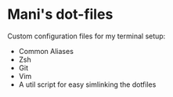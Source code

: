 # Mani's dot-files

Custom configuration files for my terminal setup:

- Common Aliases
- Zsh
- Git
- Vim
- A util script for easy simlinking the dotfiles
